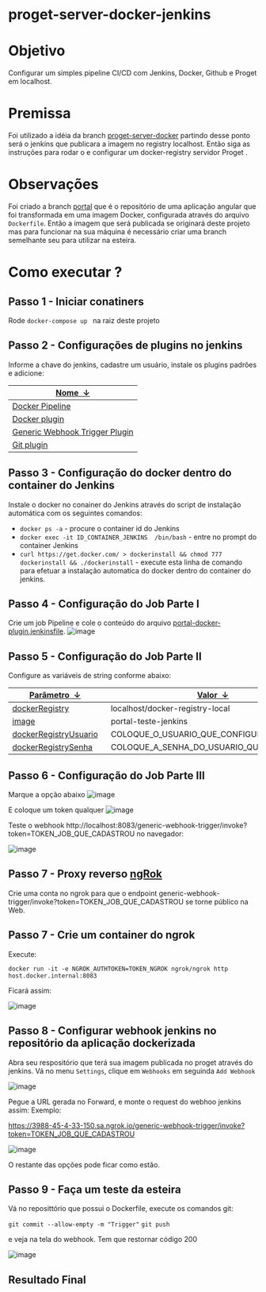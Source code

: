 # proget-server-docker-jenkins

# Objetivo
Configurar um simples pipeline CI/CD com Jenkins, Docker, Github e Proget em localhost.

# Premissa
Foi utilizado a idéia da branch [proget-server-docker](https://github.com/phillrog/proget-server-docker) partindo desse ponto será o jenkins que publicara a imagem no registry localhost. Então siga as instruções para rodar o e configurar um docker-registry servidor Proget .

# Observações
Foi criado a branch [portal](https://github.com/phillrog/proget-server-docker-jenkins-portal) que é o repositório de uma aplicação angular que foi transformada em uma imagem Docker, configurada através do arquivo ```Dockerfile```. Então a imagem que será publicada se originará deste projeto mas para funcionar na sua máquina é necessário criar uma branch semelhante seu para utilizar na esteira.

# Como executar ?

## Passo 1 - Iniciar conatiners
Rode ```docker-compose up ``` na raiz deste projeto

## Passo 2 - Configurações de plugins no jenkins
Informe a chave do jenkins, cadastre um usuário, instale os plugins padrões e adicione:

<table id="plugins" class="jenkins-table sortable">
  <thead>
    <tr>
      <th initialsortdir="down"><a href="#" class="sortheader">Nome<span class="sortarrow">&nbsp;&nbsp;↓</span></a></th>
    </tr>
  </thead>
  <tbody>
    <tr data-plugin-name="Docker Pipeline" class="plugin all-dependents-disabled" data-plugin-id="docker-workflow">
      <td class="details">
        <div class="plugin-name success-plugin"><a rel="noopener noreferrer" href="https://plugins.jenkins.io/docker-workflow" class="jenkins-table__link" target="_blank">
            Docker Pipeline </a></div>
      </td>
    </tr>
    <tr data-plugin-name="Docker plugin" class="plugin all-dependents-disabled" data-plugin-id="docker-plugin">
      <td class="details">
        <div class="plugin-name success-plugin"><a rel="noopener noreferrer" href="https://plugins.jenkins.io/docker-plugin" class="jenkins-table__link" target="_blank">
            Docker plugin
          </a></div>
      </td>
    </tr>
    <tr data-plugin-name="Generic Webhook Trigger Plugin" class="plugin all-dependents-disabled" data-plugin-id="generic-webhook-trigger">
      <td class="details">
        <div class="plugin-name success-plugin"><a rel="noopener noreferrer" href="https://plugins.jenkins.io/generic-webhook-trigger" class="jenkins-table__link" target="_blank">
            Generic Webhook Trigger Plugin
          </a></div>
      </td>
    </tr>
    <tr data-plugin-name="Git plugin" class="plugin has-dependents" data-plugin-id="git">
      <td class="details">
        <div class="plugin-name success-plugin"><a rel="noopener noreferrer" href="https://plugins.jenkins.io/git" class="jenkins-table__link" target="_blank">
            Git plugin
          </a></div>
      </td>
    </tr>
  </tbody>
</table>

## Passo 3 - Configuração do docker dentro do container do Jenkins
Instale o docker no conainer do Jenkins através do script de instalação automática com os seguintes comandos:

* ```docker ps -a``` - procure o container id do Jenkins
* ```docker exec -it ID_CONTAINER_JENKINS  /bin/bash``` - entre no prompt do container Jenkins
* ```curl https://get.docker.com/ > dockerinstall && chmod 777 dockerinstall && ./dockerinstall``` - execute esta linha de comando para efetuar a instalação automatica do docker dentro do container do jenkins.

## Passo 4 - Configuração do Job Parte I
Crie um job Pipeline e cole o conteúdo do arquivo [portal-docker-plugin.jenkinsfile](./pipelines/portal-docker-plugin.jenkinsfile).
![image](https://user-images.githubusercontent.com/8622005/178378775-9ff3bee7-0115-4daa-815c-3b416566d925.png)

## Passo 5 - Configuração do Job Parte II
Configure as variáveis de string conforme abaixo:

<table id="plugins" class="jenkins-table sortable">
  <thead>
    <tr>
      <th initialsortdir="down"><a href="#" class="sortheader">Parâmetro<span class="sortarrow">&nbsp;&nbsp;↓</span></a></th>
	  <th initialsortdir="down"><a href="#" class="sortheader">Valor<span class="sortarrow">&nbsp;&nbsp;↓</span></a></th>
    </tr>
  </thead>
  <tbody>
    <tr data-plugin-name="Docker Pipeline" class="plugin all-dependents-disabled" data-plugin-id="docker-workflow">
      <td class="details">
        <div class="plugin-name success-plugin"><a rel="noopener noreferrer" href="#" class="jenkins-table__link" target="_blank">dockerRegistry</a></div>
      </td>
	  <td class="details">
        <div class="plugin-name success-plugin"><span class="jenkins-label jenkins-label--tertiary" style="margin-left: 1ch;">localhost/docker-registry-local</span></div>
      </td>
    </tr>
  <tr data-plugin-name="Docker Pipeline" class="plugin all-dependents-disabled" data-plugin-id="docker-workflow">
      <td class="details">
        <div class="plugin-name success-plugin"><a rel="noopener noreferrer" href="#" class="jenkins-table__link" target="_blank">image</a></div>
      </td>
	  <td class="details">
        <div class="plugin-name success-plugin"><span class="jenkins-label jenkins-label--tertiary" style="margin-left: 1ch;">portal-teste-jenkins</span></div>
      </td>
    </tr>
	  <tr data-plugin-name="Docker Pipeline" class="plugin all-dependents-disabled" data-plugin-id="docker-workflow">
      <td class="details">
        <div class="plugin-name success-plugin"><a rel="noopener noreferrer" href="#" class="jenkins-table__link" target="_blank">dockerRegistryUsuario</a></div>
      </td>
	  <td class="details">
        <div class="plugin-name success-plugin"><span class="jenkins-label jenkins-label--tertiary" style="margin-left: 1ch;">COLOQUE_O_USUARIO_QUE_CONFIGUROU</span></div>
      </td>
    </tr>
	<tr data-plugin-name="Docker Pipeline" class="plugin all-dependents-disabled" data-plugin-id="docker-workflow">
      <td class="details">
        <div class="plugin-name success-plugin"><a rel="noopener noreferrer" href="#" class="jenkins-table__link" target="_blank">dockerRegistrySenha</a></div>
      </td>
	  <td class="details">
        <div class="plugin-name success-plugin"><span class="jenkins-label jenkins-label--tertiary" style="margin-left: 1ch;">COLOQUE_A_SENHA_DO_USUARIO_QUE_CONFIGUROU</span></div>
      </td>
    </tr>
  </tbody>
</table>

## Passo 6 - Configuração do Job Parte III
Marque a opção abaixo
![image](https://user-images.githubusercontent.com/8622005/178379298-e8399919-c220-4aa6-9d07-60bb81360b2c.png)

E coloque um token qualquer
![image](https://user-images.githubusercontent.com/8622005/178379412-ae4d51d9-2bb6-43ab-9b30-7d247d086cac.png)

Teste o webhook http://localhost:8083/generic-webhook-trigger/invoke?token=TOKEN_JOB_QUE_CADASTROU no navegador:

![image](https://user-images.githubusercontent.com/8622005/178379502-019f4f6d-95f2-4eee-ada7-d7c38dffd605.png)

## Passo 7 - Proxy reverso [ngRok](https://ngrok.com/)
Crie uma conta no ngrok para que o endpoint generic-webhook-trigger/invoke?token=TOKEN_JOB_QUE_CADASTROU se torne público na Web.

## Passo 7 - Crie um container do ngrok
Execute:

```docker run -it -e NGROK_AUTHTOKEN=TOKEN_NGROK ngrok/ngrok http host.docker.internal:8083 ```

Ficará assim:

![image](https://user-images.githubusercontent.com/8622005/178380595-caa6fd30-632e-425a-910a-9c715d441864.png)

## Passo 8 - Configurar webhook jenkins no repositório da aplicação dockerizada
Abra seu respositório que terá sua imagem publicada no proget através do jenkins. Vá no menu ```Settings```, clique em ```Webhooks``` em seguinda ```Add Webhook```

![image](https://user-images.githubusercontent.com/8622005/178380897-4640a2ac-273f-4176-88e6-3b103ba8e67a.png)

Pegue a URL gerada no Forward, e monte o request do webhoo jenkins assim: Exemplo:

https://3988-45-4-33-150.sa.ngrok.io/generic-webhook-trigger/invoke?token=TOKEN_JOB_QUE_CADASTROU

![image](https://user-images.githubusercontent.com/8622005/178381264-6cf0f773-ce1c-4b73-9321-0b88f3a2465c.png)

O restante das opções pode ficar como estão.

## Passo 9 - Faça um teste da esteira
Vá no reposittório que possui o Dockerfile, execute os comandos git:

```git commit --allow-empty -m "Trigger"```
```git push```

e veja na tela do webhook. Tem que restornar código 200

![image](https://user-images.githubusercontent.com/8622005/178381491-828f82ee-f131-4fa5-9785-630d6042a06f.png)


## Resultado Final



